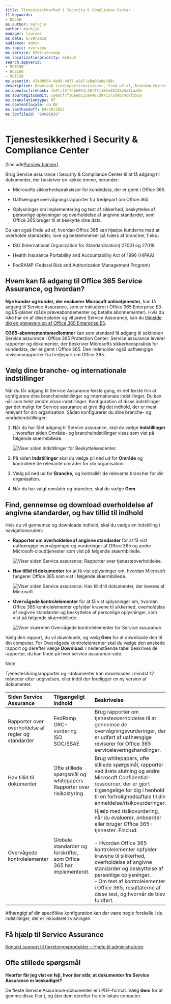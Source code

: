 ```yaml
---
title: Tjenestesikkerhed i Security & Compliance Center
f1.keywords:
- NOCSH
ms.author: markjjo
author: markjjo
manager: laurawi
ms.date: 6/29/2018
audience: Admin
ms.topic: overview
ms.service: O365-seccomp
ms.localizationpriority: medium
search.appverid:
- MOE150
- BCS160
- MET150
ms.assetid: 47e8b964-4b09-44f7-a2d7-b8a06e8e389c
description: Download tredjepartsrevisioner, find ud af, hvordan Microsoft holder kundedata sikre, og ved, hvordan du kan overholde ISO, HIPAA, FINRA og FedRAMP, når du bruger Office 365.
ms.openlocfilehash: fb9fcf5f7a5b954c26f93fa55ed5135b5a31aa9e
ms.sourcegitcommit: caedcf7f16eed23596487d97c375d4bc4c8f3566
ms.translationtype: MT
ms.contentlocale: da-DK
ms.lasthandoff: 04/20/2022
ms.locfileid: "64991836"
---
```

# <a name="service-assurance-in-the-security--compliance-center"></a>Tjenestesikkerhed i Security & Compliance Center

[!include[Purview banner](../includes/purview-rebrand-banner.md)]

Brug Service assurance i Security & Compliance Center til at få adgang til dokumenter, der beskriver en række emner, herunder: 
  
- Microsofts sikkerhedspraksisser for kundedata, der er gemt i Office 365. 
    
- Uafhængige overvågningsrapporter fra tredjepart om Office 365. 
    
- Oplysninger om implementering og test af sikkerhed, beskyttelse af personlige oplysninger og overholdelse af angivne standarder, som Office 365 bruger til at beskytte dine data. 
    
Du kan også finde ud af, hvordan Office 365 kan hjælpe kunderne med at overholde standarder, love og bestemmelser på tværs af brancher, f.eks.:
  
-  ISO (International Organization for Standardization) 27001 og 27018 
    
- Health Insurance Portability and Accountability Act of 1996 (HIPAA)
    
- FedRAMP (Federal Risk and Authorization Management Program)
    
## <a name="who-can-access-office-365-service-assurance-and-how"></a>Hvem kan få adgang til Office 365 Service Assurance, og hvordan?

 **Nye kunder og kunder, der evaluerer Microsoft onlinetjenester**, kan få adgang til Service Assurance, som er inkluderet i Office 365 Enterprise E3- og E5-planer (både prøveabonnementer og betalte abonnementer). Hvis du ikke har en af disse planer og vil prøve Service Assurance, kan du [tilmelde dig en prøveversion af Office 365 Enterprise E5](https://go.microsoft.com/fwlink/p/?LinkID=698279).
  
 **O365-abonnementsmedlemmer** kan som standard få adgang til sektionen Service assurance i Office 365 Protection Center. Service assurance leverer rapporter og dokumenter, der beskriver Microsofts sikkerhedspraksis for kundedata, der er gemt i Office 365. Den indeholder også uafhængige revisionsrapporter fra tredjepart om Office 365.
 
## <a name="choose-your-industry-and-regional-settings"></a>Vælg dine branche- og internationale indstillinger
<a name="Chooseyourindustryregional"> </a>

Når du får adgang til Service Assurance første gang, er det første trin at konfigurere dine brancheindstillinger og internationale indstillinger. Du kan når som helst ændre disse indstillinger. Konfiguration af disse indstillinger gør det muligt for Service assurance at give dig det indhold, der er mest relevant for din organisation. Sådan konfigurerer du dine branche- og områdeindstillinger:
  
1. Når du har fået adgang til Service assurance, skal du vælge **Indstillinger** , hvorefter siden Område- og brancheindstillinger vises som vist på følgende skærmbillede. 
    
    ![Viser siden Indstillinger for Beskyttelsescenter.](../media/101716e8-9c0a-4839-a2c0-f6aacf64eb9d.png)
  
2. På siden **Indstillinger** skal du vælge pil ned ud for **Område** og kontrollere de relevante områder for din organisation. 
    
3. Vælg pil ned ud for **Branche,** og kontrollér de relevante brancher for din organisation. 
    
4. Når du har valgt områder og brancher, skal du vælge **Gem**.
    
## <a name="find-review-and-download-compliance-and-trust-content"></a>Find, gennemse og download overholdelse af angivne standarder, og hav tillid til indhold
<a name="Chooseyourindustryregional"> </a>

Hvis du vil gennemse og downloade indhold, skal du vælge en indstilling i navigationsruden:
  
- **Rapporter om overholdelse af angivne standarder** for at få vist uafhængige overvågninger og vurderinger af Office 365 og andre Microsoft-cloudtjenester som vist på følgende skærmbillede. 
    
    ![Viser siden Service assurance: Rapporter over tjenesteoverholdelse.](../media/149f2181-a558-4963-85e5-8d5ebc7cdac8.png)
  
- **Hav tillid til dokumenter** for at få vist oplysninger om, hvordan Microsoft fungerer Office 365 som vist i følgende skærmbillede. 
    
    ![Viser siden Service assurance: Hav tillid til dokumenter, der leveres af Microsoft.](../media/5dd4e89a-25a2-45e7-8d6c-a5c5b9237327.png)
  
- **Overvågede kontrolelementer** for at få vist oplysninger om, hvordan Office 365 kontrolelementer opfylder kravene til sikkerhed, overholdelse af angivne standarder og beskyttelse af personlige oplysninger, som vist på følgende skærmbillede. 
    
    ![Viser skærmen Overvågede kontrolelementer for Service assurance.](../media/4baf252b-603d-45e0-af12-32616154df65.png)
  
Vælg den rapport, du vil downloade, og vælg **Gem** for at downloade den til din computer. For Overvågede kontrolelementer skal du vælge den ønskede rapport og derefter vælge **Download**. I nedenstående tabel beskrives de rapporter, du kan finde på hver service assurance-side. 
  
> [!NOTE]
> Tjenestesikringsrapporter og -dokumenter kan downloades i mindst 12 måneder efter udgivelsen, eller indtil der foreligger en ny version af dokumentet. 
  
|**Siden Service Assurance**|**Tilgængeligt indhold**|**Beskrivelse**|
|:-----|:-----|:-----|
|Rapporter over overholdelse af regler og standarder  <br/> | FedRamp  <br/>  GRC-vurdering  <br/>  ISO  <br/>  SOC/SSAE  <br/> |Brug rapporter om tjenesteoverholdelse til at gennemse de overvågningsvurderinger, der er udført af uafhængige revisorer for Office 365 serviceleveringshandlinger.  <br/> |
|Hav tillid til dokumenter  <br/> | Ofte stillede spørgsmål og whitepapers  <br/>  Rapporter over risikostyring  <br/> |Brug whitepapers, ofte stillede spørgsmål, rapporter ved årets slutning og andre Microsoft Confidential-ressourcer, der er gjort tilgængelige for dig i henhold til en fortrolighedsaftale til din anmeldelse/risikovurderinger.  <br/> |
|Overvågede kontrolelementer  <br/> |Globale standarder og forskrifter, som Office 365 har implementeret.  <br/> | Hjælp med risikovurdering, når du evaluerer, onboarder eller bruger Office 365-tjenester. Find ud:  <br/> <br/>- Hvordan Office 365 kontrolelementer opfylder kravene til sikkerhed, overholdelse af angivne standarder og beskyttelse af personlige oplysninger.  <br/>– Om test af kontrolelementer i Office 365, resultaterne af disse test, og hvornår de blev fuldført.  <br/> |
   
Afhængigt af din specifikke konfiguration kan der være nogle forskelle i de indstillinger, der er inkluderet i visningen.
    
## <a name="get-help-with-service-assurance"></a>Få hjælp til Service Assurance
<a name="addother"> </a>

[Kontakt support til forretningsprodukter – Hjælp til administratorer](../admin/get-help-support.md).
  
## <a name="frequently-asked-questions"></a>Ofte stillede spørgsmål
<a name="addother"> </a>

 **Hvorfor får jeg vist en fejl, hvor der står, at dokumenter fra Service Assurance er beskadiget?**
  
De fleste Service Assurance-dokumenter er i PDF-format. Vælg **Gem** for at gemme disse filer i, og åbn dem derefter fra din lokale computer.
